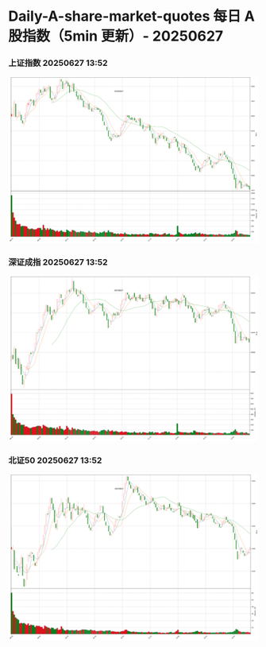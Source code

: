 
# Daily-A-share-market-quotes 每日 A 股指数（5min 更新）- 20250627

### 上证指数 20250627 13:52
![](./fig/2025/6/20250627-sh000001.png)

### 深证成指 20250627 13:52
![](./fig/2025/6/20250627-sz399001.png)

### 北证50 20250627 13:52
![](./fig/2025/6/20250627-bj899050.png)
